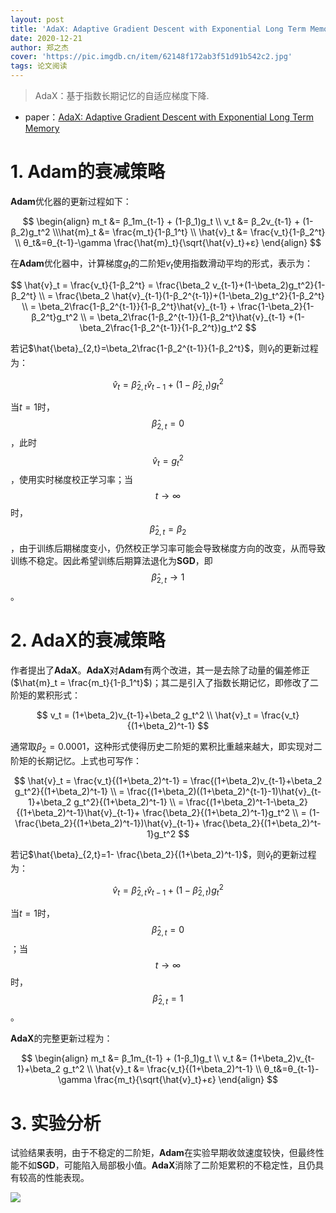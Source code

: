 ```yaml
---
layout: post
title: 'AdaX: Adaptive Gradient Descent with Exponential Long Term Memory'
date: 2020-12-21
author: 郑之杰
cover: 'https://pic.imgdb.cn/item/62148f172ab3f51d91b542c2.jpg'
tags: 论文阅读
---
```


> AdaX：基于指数长期记忆的自适应梯度下降.

- paper：[AdaX: Adaptive Gradient Descent with Exponential Long Term Memory](https://arxiv.org/abs/2004.09740)

# 1. Adam的衰减策略

**Adam**优化器的更新过程如下：

$$ \begin{align} m_t &= β_1m_{t-1} + (1-β_1)g_t \\ v_t &= β_2v_{t-1} + (1-β_2)g_t^2 \\\hat{m}_t &= \frac{m_t}{1-β_1^t} \\ \hat{v}_t &= \frac{v_t}{1-β_2^t} \\ θ_t&=θ_{t-1}-\gamma \frac{\hat{m}_t}{\sqrt{\hat{v}_t}+ε} \end{align} $$

在**Adam**优化器中，计算梯度$g_t$的二阶矩$v_t$使用指数滑动平均的形式，表示为：

$$ \hat{v}_t = \frac{v_t}{1-β_2^t} = \frac{\beta_2 v_{t-1}+(1-\beta_2)g_t^2}{1-β_2^t} \\ = \frac{\beta_2 \hat{v}_{t-1}(1-β_2^{t-1})+(1-\beta_2)g_t^2}{1-β_2^t} \\ = \beta_2\frac{1-β_2^{t-1}}{1-β_2^t}\hat{v}_{t-1} + \frac{1-\beta_2}{1-β_2^t}g_t^2 \\ = \beta_2\frac{1-β_2^{t-1}}{1-β_2^t}\hat{v}_{t-1} +(1-\beta_2\frac{1-β_2^{t-1}}{1-β_2^t})g_t^2 $$

若记$\hat{\beta}_{2,t}=\beta_2\frac{1-β_2^{t-1}}{1-β_2^t}$，则$\hat{v}_t$的更新过程为：

$$ \hat{v}_t = \hat{\beta}_{2,t}\hat{v}_{t-1} +(1-\hat{\beta}_{2,t})g_t^2 $$

当$t=1$时，$$\hat{\beta}_{2,t}=0$$，此时$$\hat{v}_t=g_t^2$$，使用实时梯度校正学习率；当$$t \to ∞$$时，$$\hat{\beta}_{2,t}=\beta_2$$，由于训练后期梯度变小，仍然校正学习率可能会导致梯度方向的改变，从而导致训练不稳定。因此希望训练后期算法退化为**SGD**，即$$\hat{\beta}_{2,t}\to 1$$。

# 2. AdaX的衰减策略

作者提出了**AdaX**。**AdaX**对**Adam**有两个改进，其一是去除了动量的偏差修正($\hat{m}_t = \frac{m_t}{1-β_1^t}$)；其二是引入了指数长期记忆，即修改了二阶矩的累积形式：

$$ v_t = (1+\beta_2)v_{t-1}+\beta_2 g_t^2 \\ \hat{v}_t = \frac{v_t}{(1+\beta_2)^t-1} $$

通常取$\beta_2=0.0001$，这种形式使得历史二阶矩的累积比重越来越大，即实现对二阶矩的长期记忆。上式也可写作：

$$ \hat{v}_t = \frac{v_t}{(1+\beta_2)^t-1}  = \frac{(1+\beta_2)v_{t-1}+\beta_2 g_t^2}{(1+\beta_2)^t-1} \\ = \frac{(1+\beta_2)((1+\beta_2)^{t-1}-1)\hat{v}_{t-1}+\beta_2 g_t^2}{(1+\beta_2)^t-1} \\ =  \frac{(1+\beta_2)^t-1-\beta_2}{(1+\beta_2)^t-1}\hat{v}_{t-1}+ \frac{\beta_2}{(1+\beta_2)^t-1}g_t^2 \\ = (1- \frac{\beta_2}{(1+\beta_2)^t-1})\hat{v}_{t-1}+ \frac{\beta_2}{(1+\beta_2)^t-1}g_t^2 $$

若记$\hat{\beta}_{2,t}=1- \frac{\beta_2}{(1+\beta_2)^t-1}$，则$\hat{v}_t$的更新过程为：

$$ \hat{v}_t = \hat{\beta}_{2,t}\hat{v}_{t-1} +(1-\hat{\beta}_{2,t})g_t^2 $$

当$t=1$时，$$\hat{\beta}_{2,t}=0$$；当$$t \to ∞$$时，$$\hat{\beta}_{2,t}=1$$。

**AdaX**的完整更新过程为：

$$ \begin{align} m_t &= β_1m_{t-1} + (1-β_1)g_t \\ v_t &= (1+\beta_2)v_{t-1}+\beta_2 g_t^2 \\ \hat{v}_t &= \frac{v_t}{(1+\beta_2)^t-1} \\ θ_t&=θ_{t-1}-\gamma \frac{m_t}{\sqrt{\hat{v}_t}+ε} \end{align} $$

# 3. 实验分析

试验结果表明，由于不稳定的二阶矩，**Adam**在实验早期收敛速度较快，但最终性能不如**SGD**，可能陷入局部极小值。**AdaX**消除了二阶矩累积的不稳定性，且仍具有较高的性能表现。

![](https://pic.imgdb.cn/item/62148efe2ab3f51d91b4fe20.jpg)